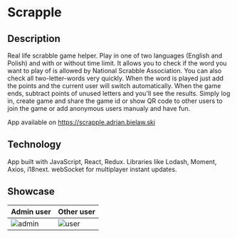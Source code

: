 # Scrapple

## Description

Real life scrabble game helper. Play in one of two languages (English and Polish) and with or without time limit. It allows you to check if the word you want to play of is allowed by National Scrabble Association. You can also check all two-letter-words very quickly. When the word is played just add the points and the current user will switch automatically. When the game ends, subtract points of unused letters and you'll see the results. Simply log in, create game and share the game id or show QR code to other users to join the game or add anonymous users manualy and have fun. 

App available on https://scrapple.adrian.bielaw.ski

## Technology

App built with JavaScript, React, Redux.
Libraries like Lodash, Moment, Axios, i18next.
webSocket for multiplayer instant updates.

## Showcase

Admin user | Other user
---------- | ---------
![admin](./assets/readme/admin.gif) | ![user](./assets/readme/user.gif)